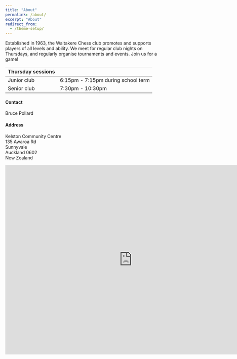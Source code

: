 ```yaml
---
title: "About"
permalink: /about/
excerpt: "About"
redirect_from:
  - /theme-setup/
---
```


Established in 1963, the Waitakere Chess club promotes and supports players of all levels and ability. We meet for regular club nights on Thursdays, and regularly organise tournaments and events. Join us for a game!

| Thursday sessions |                  |
|:--------          |:---------------- |
| Junior club       | 6:15pm - 7:15pm during school term |
| Senior club       | 7:30pm - 10:30pm |

#### Contact

Bruce Pollard

#### Address

<p>Kelston Community Centre<br/>
135 Awaroa Rd<br/>
Sunnyvale<br/>
Auckland 0602<br/>
New Zealand</p>

<iframe src="https://www.google.com/maps/embed?pb=!1m18!1m12!1m3!1d3190.7261139601696!2d174.64434741529263!3d-36.89689987992877!2m3!1f0!2f0!3f0!3m2!1i1024!2i768!4f13.1!3m3!1m2!1s0x6d0d41a0115f0727%3A0xe0b60d0ee490e858!2sKelston+Community+Centre!5e0!3m2!1sen!2snz!4v1503054830102" width="800" height="600" frameborder="0" style="border:0" allowfullscreen></iframe>
